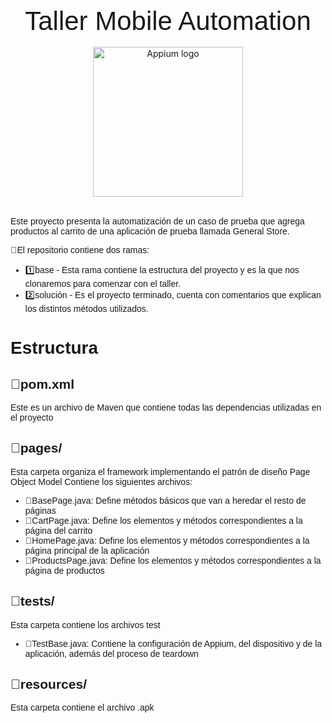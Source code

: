 <div align="center">
<span style="font-family: 'Sora', sans-serif; font-size: 3em;">Taller Mobile Automation</span>
<br></br>
  <a href="appium.io" target="_blank" rel="noopener noreferrer">
    <img width="240" src="https://www.perfecto.io/sites/default/files/image/2020-03/Appium%20logo.png" alt="Appium logo">
  </a>
</div>
<br/>
<span style="font-family: 'Sora', sans-serif; font-size: 1em;">

Este proyecto presenta la automatización de un caso de prueba que agrega productos al carrito de una aplicación de prueba llamada General Store.


🔴El repositorio contiene dos ramas:

- 1️⃣base - Esta rama contiene la estructura del proyecto y es la que nos clonaremos para comenzar con el taller.
- 2️⃣solución - Es el proyecto terminado, cuenta con comentarios que explican los distintos métodos utilizados.

# Estructura 

## 📑pom.xml
Este es un archivo de Maven que contiene todas las dependencias utilizadas en el proyecto


## 📁pages/
Esta carpeta organiza el framework implementando el patrón de diseño Page Object Model
Contiene los siguientes archivos:

* 📑BasePage.java: Define métodos básicos que van a heredar el resto de páginas
* 📑CartPage.java: Define los elementos y métodos correspondientes a la página del carrito
* 📑HomePage.java: Define los elementos y métodos correspondientes a la página principal de la aplicación
* 📑ProductsPage.java: Define los elementos y métodos correspondientes a la página de productos


## 📁tests/
Esta carpeta contiene los archivos test

* 📑TestBase.java: Contiene la configuración de Appium, del dispositivo y de la aplicación, además del proceso de teardown


## 📁resources/
Esta carpeta contiene el archivo .apk
</span>